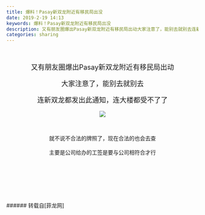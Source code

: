 ```yaml
---
title: 爆料！Pasay新双龙附近有移民局出没
date: 2019-2-19 14:13
keywords: 爆料！Pasay新双龙附近有移民局出没
description: 又有朋友圈爆出Pasay新双龙附近有移民局出动大家注意了，能别去就别去连新双龙都发出此通知，连大楼都受不了了就不说不合法的牌照了，现在合法的也会去查主要是公司给办的工签是要与公司相符合才行
categories: sharing
---
```

<td class="t_f" id="postmessage_3070153">

<br/>
<br/>
<div align="center"><font size="4">又有朋友圈爆出Pasay新双龙附近有移民局出动</font></div><br/>
<div align="center"><font size="4">大家注意了，能别去就别去</font></div><br/>
<div align="center"><font size="4">连新双龙都发出此通知，连大楼都受不了了</font></div><br/>
<div align="center"><font size="4">

<img aid="1089146" data-cf-modified-0b44ad1af2251c55a6f0e03d-="" file="data/attachment/forum/201902/19/141048i8s9p07vd9d672pz.jpg.thumb.jpg" id="aimg_1089146" inpost="1" onclick="" onmouseover="" src="http://www.flw.ph/data/attachment/forum/201902/19/141048i8s9p07vd9d672pz.jpg" style="cursor:pointer" zoomfile="data/attachment/forum/201902/19/141048i8s9p07vd9d672pz.jpg"/>


</font></div><br/>
<div align="center">就不说不合法的牌照了，现在合法的也会去查</div><br/>
<div align="center">主要是公司给办的工签是要与公司相符合才行</div><br/>
<br/>
<br/>
<br/>
<br/>
<br/>
<br/>
</td>
###### 转载自[菲龙网]